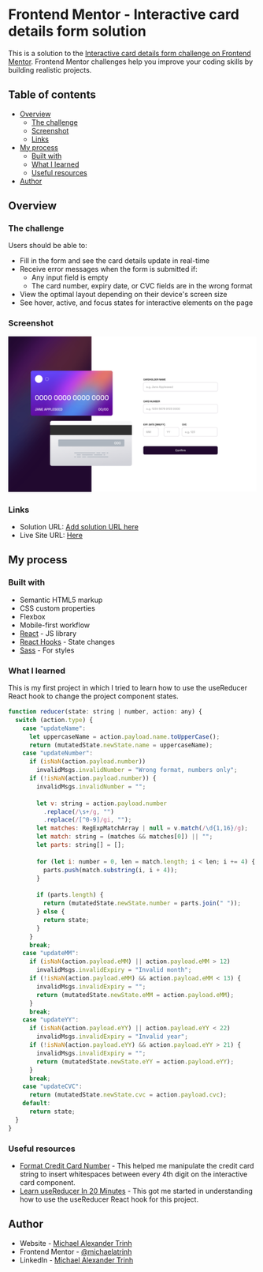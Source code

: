# Frontend Mentor - Interactive card details form solution

This is a solution to the [Interactive card details form challenge on Frontend Mentor](https://www.frontendmentor.io/challenges/interactive-card-details-form-XpS8cKZDWw). Frontend Mentor challenges help you improve your coding skills by building realistic projects.

## Table of contents

- [Overview](#overview)
  - [The challenge](#the-challenge)
  - [Screenshot](#screenshot)
  - [Links](#links)
- [My process](#my-process)
  - [Built with](#built-with)
  - [What I learned](#what-i-learned)
  - [Useful resources](#useful-resources)
- [Author](#author)

## Overview

### The challenge

Users should be able to:

- Fill in the form and see the card details update in real-time
- Receive error messages when the form is submitted if:
  - Any input field is empty
  - The card number, expiry date, or CVC fields are in the wrong format
- View the optimal layout depending on their device's screen size
- See hover, active, and focus states for interactive elements on the page

### Screenshot

![](./public/screenshot.png)

### Links

- Solution URL: [Add solution URL here](https://your-solution-url.com)
- Live Site URL: [Here](https://michaelatrinh.github.io/interative-card-details-form)

## My process

### Built with

- Semantic HTML5 markup
- CSS custom properties
- Flexbox
- Mobile-first workflow
- [React](https://reactjs.org/) - JS library
- [React Hooks](https://reactjs.org/docs/hooks-intro.html) - State changes
- [Sass](https://sass-lang.com/) - For styles

### What I learned

This is my first project in which I tried to learn how to use the useReducer React hook to change the project component states.

```js
function reducer(state: string | number, action: any) {
  switch (action.type) {
    case "updateName":
      let uppercaseName = action.payload.name.toUpperCase();
      return (mutatedState.newState.name = uppercaseName);
    case "updateNumber":
      if (isNaN(action.payload.number))
        invalidMsgs.invalidNumber = "Wrong format, numbers only";
      if (!isNaN(action.payload.number)) {
        invalidMsgs.invalidNumber = "";

        let v: string = action.payload.number
          .replace(/\s+/g, "")
          .replace(/[^0-9]/gi, "");
        let matches: RegExpMatchArray | null = v.match(/\d{1,16}/g);
        let match: string = (matches && matches[0]) || "";
        let parts: string[] = [];

        for (let i: number = 0, len = match.length; i < len; i += 4) {
          parts.push(match.substring(i, i + 4));
        }

        if (parts.length) {
          return (mutatedState.newState.number = parts.join(" "));
        } else {
          return state;
        }
      }
      break;
    case "updateMM":
      if (isNaN(action.payload.eMM) || action.payload.eMM > 12)
        invalidMsgs.invalidExpiry = "Invalid month";
      if (!isNaN(action.payload.eMM) && action.payload.eMM < 13) {
        invalidMsgs.invalidExpiry = "";
        return (mutatedState.newState.eMM = action.payload.eMM);
      }
      break;
    case "updateYY":
      if (isNaN(action.payload.eYY) || action.payload.eYY < 22)
        invalidMsgs.invalidExpiry = "Invalid year";
      if (!isNaN(action.payload.eYY) && action.payload.eYY > 21) {
        invalidMsgs.invalidExpiry = "";
        return (mutatedState.newState.eYY = action.payload.eYY);
      }
      break;
    case "updateCVC":
      return (mutatedState.newState.cvc = action.payload.cvc);
    default:
      return state;
  }
}
```

### Useful resources

- [Format Credit Card Number](https://stackoverflow.com/questions/36833366/format-credit-card-number) - This helped me manipulate the credit card string to insert whitespaces between every 4th digit on the interactive card component.
- [Learn useReducer In 20 Minutes](https://youtu.be/kK_Wqx3RnHk) - This got me started in understanding how to use the useReducer React hook for this project.

## Author

- Website - [Michael Alexander Trinh](https://michaelatrinh.vercel.app)
- Frontend Mentor - [@michaelatrinh](https://www.frontendmentor.io/profile/michaelatrinh)
- LinkedIn - [Michael Alexander Trinh](https://www.linkedin.com/in/michaelatrinh)
